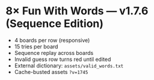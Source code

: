 # 8× Fun With Words — v1.7.6 (Sequence Edition)

- 4 boards per row (responsive)
- 15 tries per board
- Sequence replay across boards
- Invalid guess row turns red until edited
- External dictionary: `assets/valid_words.txt`
- Cache-busted assets `?v=1745`
